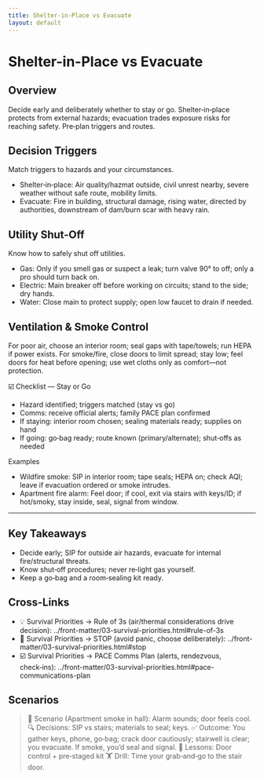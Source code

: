 ```yaml
---
title: Shelter-in-Place vs Evacuate
layout: default
---
```


# Shelter-in-Place vs Evacuate

## Overview
Decide early and deliberately whether to stay or go. Shelter‑in‑place protects from external hazards; evacuation trades exposure risks for reaching safety. Pre‑plan triggers and routes.

## Decision Triggers
Match triggers to hazards and your circumstances.

- Shelter‑in‑place: Air quality/hazmat outside, civil unrest nearby, severe weather without safe route, mobility limits.
- Evacuate: Fire in building, structural damage, rising water, directed by authorities, downstream of dam/burn scar with heavy rain.

## Utility Shut-Off
Know how to safely shut off utilities.

- Gas: Only if you smell gas or suspect a leak; turn valve 90° to off; only a pro should turn back on.
- Electric: Main breaker off before working on circuits; stand to the side; dry hands.
- Water: Close main to protect supply; open low faucet to drain if needed.

## Ventilation & Smoke Control
For poor air, choose an interior room; seal gaps with tape/towels; run HEPA if power exists. For smoke/fire, close doors to limit spread; stay low; feel doors for heat before opening; use wet cloths only as comfort—not protection.

☑️ Checklist — Stay or Go
- Hazard identified; triggers matched (stay vs go)
- Comms: receive official alerts; family PACE plan confirmed
- If staying: interior room chosen; sealing materials ready; supplies on hand
- If going: go‑bag ready; route known (primary/alternate); shut‑offs as needed

Examples
- Wildfire smoke: SIP in interior room; tape seals; HEPA on; check AQI; leave if evacuation ordered or smoke intrudes.
- Apartment fire alarm: Feel door; if cool, exit via stairs with keys/ID; if hot/smoky, stay inside, seal, signal from window.

---

## Key Takeaways
- Decide early; SIP for outside air hazards, evacuate for internal fire/structural threats.
- Know shut‑off procedures; never re‑light gas yourself.
- Keep a go‑bag and a room‑sealing kit ready.

## Cross-Links
- 💡 Survival Priorities → Rule of 3s (air/thermal considerations drive decision): ../front-matter/03-survival-priorities.html#rule-of-3s
- 📝 Survival Priorities → STOP (avoid panic, choose deliberately): ../front-matter/03-survival-priorities.html#stop
- ☑️ Survival Priorities → PACE Comms Plan (alerts, rendezvous, check‑ins): ../front-matter/03-survival-priorities.html#pace-communications-plan

## Scenarios

> 🧭 Scenario (Apartment smoke in hall): Alarm sounds; door feels cool.
> 🔍 Decisions: SIP vs stairs; materials to seal; keys.
> ✅ Outcome: You gather keys, phone, go‑bag; crack door cautiously; stairwell is clear; you evacuate. If smoke, you’d seal and signal.
> 🧠 Lessons: Door control + pre‑staged kit
> 🏋️ Drill: Time your grab‑and‑go to the stair door.
